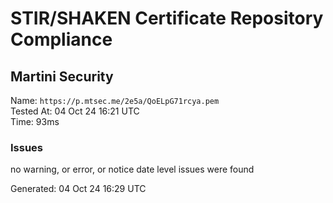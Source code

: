 # STIR/SHAKEN Certificate Repository Compliance

## Martini Security

Name: `https://p.mtsec.me/2e5a/QoELpG71rcya.pem`\
Tested At: 04 Oct 24 16:21 UTC\
Time: 93ms

### Issues

no warning, or error, or notice date level issues were found

Generated: 04 Oct 24 16:29 UTC